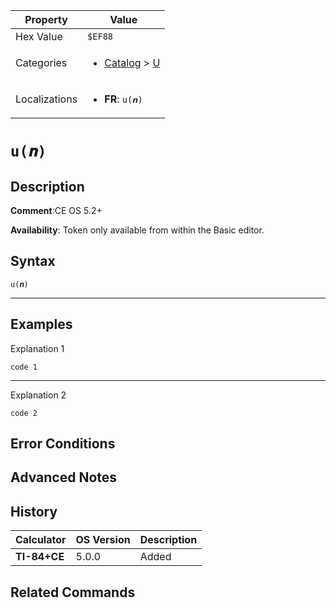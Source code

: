 | Property      | Value |
|---------------|-------|
| Hex Value     | `$EF88`|
| Categories    | <ul><li>[Catalog](../categories/Catalog.md) > [U](../categories/Catalog.md#U)</li></ul> |
| Localizations | <ul><li><b>FR</b>: `u(𝒏)`</li></ul> |

# `u(𝒏)`

## Description


<b>Comment</b>:CE OS 5.2+

<b>Availability</b>: Token only available from within the Basic editor.

## Syntax
`u(𝒏)`

<hr>

## Examples

Explanation 1
```ti-basic
code 1
```
---
Explanation 2
```ti-basic
code 2
```

## Error Conditions


## Advanced Notes


## History
| Calculator | OS Version | Description |
|------------|------------|-------------|
| <b>TI-84+CE</b> | 5.0.0 | Added

## Related Commands

    
